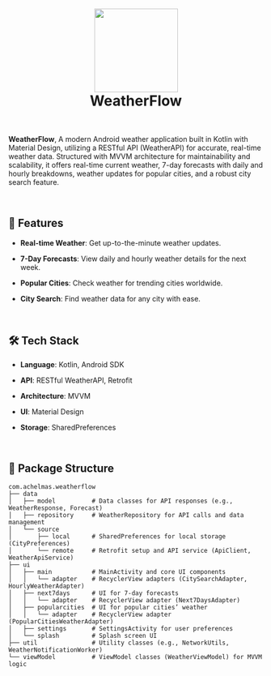 <div align="center">
      <h1> 
            <img src="https://github.com/user-attachments/assets/452d9922-1f0d-4946-a403-a9b33074c068" width="165px">
            <br/>
            WeatherFlow
            <br/> 
      </h1>
</div>

   <br/> 


**WeatherFlow**, A modern Android weather application built in Kotlin with Material Design, utilizing a RESTful API (WeatherAPI) for accurate, real-time weather data. Structured with MVVM architecture for maintainability and scalability, it offers real-time current weather, 7-day forecasts with daily and hourly breakdowns, weather updates for popular cities, and a robust city search feature.

   <br/>
   
## 🌟 Features
- **Real-time Weather**: Get up-to-the-minute weather updates.
- **7-Day Forecasts**: View daily and hourly weather details for the next week.
- **Popular Cities**: Check weather for trending cities worldwide.
- **City Search**: Find weather data for any city with ease.

   <br/>
  
## 🛠️ Tech Stack
- **Language**: Kotlin, Android SDK
- **API**: RESTful WeatherAPI, Retrofit
- **Architecture**: MVVM
- **UI**: Material Design
- **Storage**: SharedPreferences

   <br/>
   
## 📂 Package Structure
```plaintext
com.achelmas.weatherflow
├── data
│   ├── model          # Data classes for API responses (e.g., WeatherResponse, Forecast)
│   ├── repository     # WeatherRepository for API calls and data management
│   └── source
│       ├── local      # SharedPreferences for local storage (CityPreferences)
│       └── remote     # Retrofit setup and API service (ApiClient, WeatherApiService)
├── ui
│   ├── main           # MainActivity and core UI components
│   │   └── adapter    # RecyclerView adapters (CitySearchAdapter, HourlyWeatherAdapter)
│   ├── next7days      # UI for 7-day forecasts
│   │   └── adapter    # RecyclerView adapter (Next7DaysAdapter)
│   ├── popularcities  # UI for popular cities’ weather
│   │   └── adapter    # RecyclerView adapter (PopularCitiesWeatherAdapter)
│   ├── settings       # SettingsActivity for user preferences
│   └── splash         # Splash screen UI
├── util               # Utility classes (e.g., NetworkUtils, WeatherNotificationWorker)
└── viewModel          # ViewModel classes (WeatherViewModel) for MVVM logic
